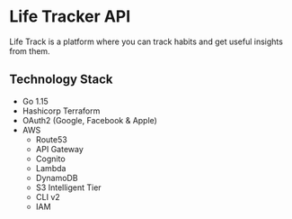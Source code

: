 # Life Tracker API
Life Track is a platform where you can track habits and get useful insights from them.

## Technology Stack
- Go 1.15
- Hashicorp Terraform
- OAuth2 (Google, Facebook & Apple)
- AWS
  - Route53
  - API Gateway
  - Cognito
  - Lambda
  - DynamoDB
  - S3 Intelligent Tier
  - CLI v2
  - IAM
